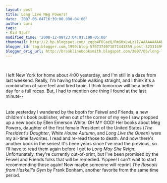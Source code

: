 ```yaml
---
layout: post
title: Long Live Meg Powers!
date: '2007-06-04T16:39:00.000-04:00'
author: Lori
tags:
- Kid Stuff
modified_time: '2008-12-08T23:04:01.198-05:00'
thumbnail: http://2.bp.blogspot.com/_zqgb4FOCazQ/RmSHxLwLziI/AAAAAAAAABw/J5BMyFKqIDQ/s72-c/presidents+dauther.jpg
blogger_id: tag:blogger.com,1999:blog-5767374071871443859.post-5231149990989657458
blogger_orig_url: http://brooklinebooksmith.blogspot.com/2007/06/long-live-meg-powers.html
---
```


<a href="http://2.bp.blogspot.com/_zqgb4FOCazQ/RmSHxLwLziI/AAAAAAAAABw/J5BMyFKqIDQ/s1600-h/presidents+dauther.jpg"><img id="BLOGGER_PHOTO_ID_5072328359364251170" style="FLOAT: left; MARGIN: 0px 10px 10px 0px; CURSOR: hand" alt="" src="http://2.bp.blogspot.com/_zqgb4FOCazQ/RmSHxLwLziI/AAAAAAAAABw/J5BMyFKqIDQ/s400/presidents+dauther.jpg" border="0" /></a><br /><div>I left New York for home about 4:00 yesterday, and I'm still in a daze from last weekend. Really, I'm having trouble walking straight, and I think it's a combination of sore feet and tired brain. I think tomorrow will be a better day for a full recap. But, I had to mention one thing I found at the last minute--</div><br /><div></div><br /><div>Late yesterday I wandered by the booth for Feiwel and Friends, a new children's book publisher, when out of the corner of my eye I saw propped up a new book by Ellen Emerson White. OH MY GOD! Her books about Meg Powers, daughter of the first female President of the United States (<em>The President's Daughter</em>, <em>White House Autumn</em>, and <em>Long Live the Queen</em>) were my all-time favorites. I read and re-read those to death. And now there's another book in the series! It's been years since I've read the previous, so I'll have to read them again before I get to <em>Long May She Reign</em>. Unfortunately, they're currently out-of-print, but I've been promised by the Feiwel and Friends folks that will be remedied. Yippee! I can't wait to start recommending those again! Now maybe someone will reprint <em>The Rascals from Haskell's Gym</em> by Frank Bonham, another favorite from the same time period. </div><div> </div>